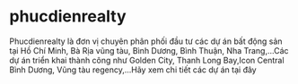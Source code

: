 # phucdienrealty
Phucdienrealty là đơn vị chuyên phân phối đầu tư các dự án bất động sản tại Hồ Chí Minh, Bà Rịa vũng tàu, Bình Dương, Bình Thuận, Nha Trang,...Các dự án triển khai thành công như Golden City, Thanh Long Bay,Icon Central Bình Dương, Vũng tàu regency,...Hãy xem chi tiết các dự án tại đây

